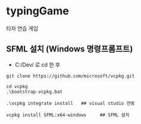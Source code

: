 # typingGame
타자 연습 게임

## SFML 설치 (Windows 명령프롬프트)
- C:/Dev/ 로 cd 한 후
```
git clone https://github.com/microsoft/vcpkg.git

cd vcpkg
.\bootstrap-vcpkg.bat

.\vcpkg integrate install   ## visual studio 연동

vcpkg install SFML:x64-windows     ## SFML 설치
```

